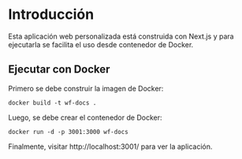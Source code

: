 # Introducción

Esta aplicación web personalizada está construida con Next.js y para ejecutarla se facilita el uso desde contenedor de Docker.

## Ejecutar con Docker

Primero se debe construir la imagen de Docker:

```
docker build -t wf-docs .
```

Luego, se debe crear el contenedor de Docker:

```
docker run -d -p 3001:3000 wf-docs
```

Finalmente, visitar http://localhost:3001/ para ver la aplicación.
